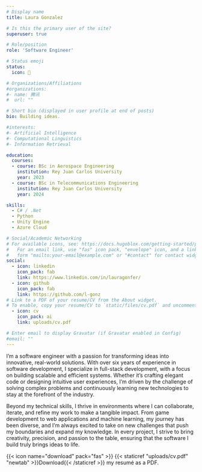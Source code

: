```yaml
---
# Display name
title: Laura Gonzalez

# Is this the primary user of the site?
superuser: true

# Role/position
role: 'Software Engineer'

# Status emoji
status:
  icon: 🚀

# Organizations/Affiliations
#organizations:
#- name: 腾讯
#  url: ""

# Short bio (displayed in user profile at end of posts)
bio: Building ideas.

#interests:
#- Artificial Intelligence
#- Computational Linguistics
#- Information Retrieval

education:
  courses:
  - course: BSc in Aerospace Engineering
    institution: Rey Juan Carlos University
    year: 2023
  - course: BSc in Telecommunications Engineering
    institution: Rey Juan Carlos University
    year: 2024

skills:
  - C# / .Net
  - Python
  - Unity Engine
  - Azure Cloud

# Social/Academic Networking
# For available icons, see: https://docs.hugoblox.com/getting-started/page-builder/#icons
#   For an email link, use "fas" icon pack, "envelope" icon, and a link in the
#   form "mailto:your-email@example.com" or "#contact" for contact widget.
social:
  - icon: linkedin
    icon_pack: fab
    link: https://www.linkedin.com/in/lauragonfer/
  - icon: github
    icon_pack: fab
    link: https://github.com/l-gonz
# Link to a PDF of your resume/CV from the About widget.
# To enable, copy your resume/CV to `static/files/cv.pdf` and uncomment the lines below.
  - icon: cv
    icon_pack: ai
    link: uploads/cv.pdf

# Enter email to display Gravatar (if Gravatar enabled in Config)
#email: ""
---
```


I’m a software engineer with a passion for transforming ideas into innovative, real-world solutions. With over six years of experience in software development, I specialize in full-stack development, with a focus on building scalable and efficient systems. Whether it’s crafting elegant code or designing intuitive user experiences, I’m driven by the challenge of solving complex problems and continuously learning new technologies to stay at the forefront of the industry.

Beyond my technical skills, I thrive in environments where I can collaborate, iterate, and refine my work to make a tangible impact. From game development to web applications and machine learning, my journey has been diverse, and I’m always excited to take on new challenges that push my boundaries and expand my knowledge. In every project, I strive to bring creativity, precision, and passion to the table, ensuring that the software I build truly brings ideas to life.

{{< icon name="download" pack="fas" >}} {{< staticref "uploads/cv.pdf" "newtab" >}}Download{{< /staticref >}} my resumé as a PDF.
